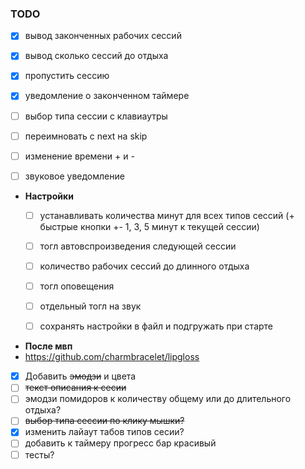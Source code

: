 ### TODO
- [x] вывод законченных рабочих сессий
- [x] вывод сколько сессий до отдыха
- [x] пропустить сессию
- [x] уведомление о законченном таймере
- [ ] выбор типа сессии с клавиаутры
- [ ] переимновать с next на skip
- [ ] изменение времени + и -
- [ ] звуковое уведомление


- **Настройки**
  - [ ] устанавливать количества минут для всех типов сессий (+ быстрые кнопки +- 1, 3, 5 минут к текущей сессии)
  - [ ] тогл автовспроизведения следующей сессии
  - [ ] количество рабочих сессий до длинного отдыха 
  - [ ] тогл оповещения
  - [ ] отдельный тогл на звук
  - [ ] сохранять настройки в файл и подгружать при старте


- **После мвп**
- https://github.com/charmbracelet/lipgloss
- [x] Добавить ~~эмодзи~~ и цвета
- [ ] ~~текст описания к сесии~~
- [ ] эмодзи помидоров к количеству общему или до длительного отдыха?
- [ ] ~~выбор типа сессии по клику мышки?~~
- [x] изменить лайаут табов типов сесии?
- [ ] добавить к таймеру прогресс бар красивый
- [ ] тесты?
